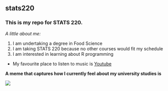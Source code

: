 ## stats220

### This is my repo for STATS 220. 

*A little about me:*

<!--- numbered lists --->
1. I am undertaking a degree in Food Science
2. I am taking STATS 220 because no other courses would fit my schedule
3. I am interested in learning about R programming
<!--- unordered lists --->
* My favourite place to listen to music is [Youtube](https://www.youtube.com/)

**A meme that captures how I currently feel about my university studies is** 

![](https://c.tenor.com/8druEACXtX8AAAAd/tenor.gif)
